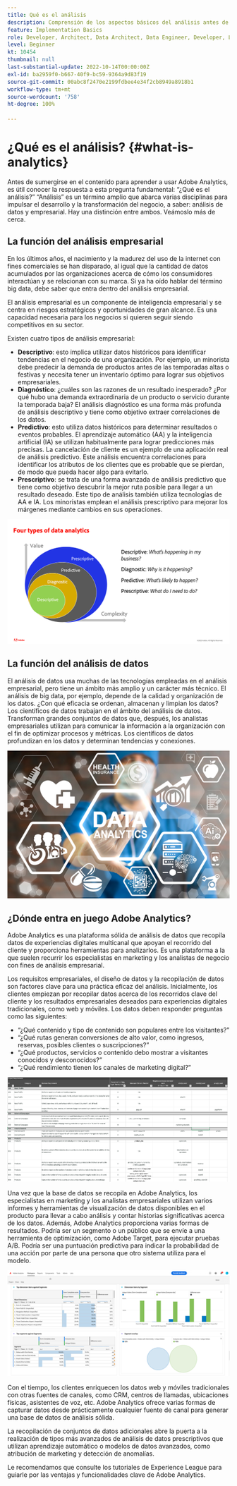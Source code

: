 ```yaml
---
title: Qué es el análisis
description: Comprensión de los aspectos básicos del análisis antes de aprender a usar Adobe Analytics
feature: Implementation Basics
role: Developer, Architect, Data Architect, Data Engineer, Developer, Leader, User
level: Beginner
kt: 10454
thumbnail: null
last-substantial-update: 2022-10-14T00:00:00Z
exl-id: ba2959f0-b667-40f9-bc59-9364a9d83f19
source-git-commit: 00abc8f2470e2199fdbee4e34f2cb8949a8918b1
workflow-type: tm+mt
source-wordcount: '758'
ht-degree: 100%

---
```


# ¿Qué es el análisis? {#what-is-analytics}

Antes de sumergirse en el contenido para aprender a usar Adobe Analytics, es útil conocer la respuesta a esta pregunta fundamental: “¿Qué es el análisis?” “Análisis” es un término amplio que abarca varias disciplinas para impulsar el desarrollo y la transformación del negocio, a saber: análisis de datos y empresarial. Hay una distinción entre ambos. Veámoslo más de cerca.

## La función del análisis empresarial

En los últimos años, el nacimiento y la madurez del uso de la internet con fines comerciales se han disparado, al igual que la cantidad de datos acumulados por las organizaciones acerca de cómo los consumidores interactúan y se relacionan con su marca. Si ya ha oído hablar del término big data, debe saber que entra dentro del análisis empresarial.

El análisis empresarial es un componente de inteligencia empresarial y se centra en riesgos estratégicos y oportunidades de gran alcance. Es una capacidad necesaria para los negocios si quieren seguir siendo competitivos en su sector.

Existen cuatro tipos de análisis empresarial:

* **Descriptivo**: esto implica utilizar datos históricos para identificar tendencias en el negocio de una organización. Por ejemplo, un minorista debe predecir la demanda de productos antes de las temporadas altas o festivas y necesita tener un inventario óptimo para lograr sus objetivos empresariales.
* **Diagnóstico**: ¿cuáles son las razones de un resultado inesperado? ¿Por qué hubo una demanda extraordinaria de un producto o servicio durante la temporada baja? El análisis diagnóstico es una forma más profunda de análisis descriptivo y tiene como objetivo extraer correlaciones de los datos.
* **Predictivo**: esto utiliza datos históricos para determinar resultados o eventos probables. El aprendizaje automático (AA) y la inteligencia artificial (IA) se utilizan habitualmente para lograr predicciones más precisas. La cancelación de cliente es un ejemplo de una aplicación real de análisis predictivo. Este análisis encuentra correlaciones para identificar los atributos de los clientes que es probable que se pierdan, de modo que pueda hacer algo para evitarlo.
* **Prescriptivo**: se trata de una forma avanzada de análisis predictivo que tiene como objetivo descubrir la mejor ruta posible para llegar a un resultado deseado. Este tipo de análisis también utiliza tecnologías de AA e IA. Los minoristas emplean el análisis prescriptivo para mejorar los márgenes mediante cambios en sus operaciones.

![data-analytics-types](../what-can-aa-do-for-me/assets/data_analytics_types.png)

## La función del análisis de datos

El análisis de datos usa muchas de las tecnologías empleadas en el análisis empresarial, pero tiene un ámbito más amplio y un carácter más técnico. El análisis de big data, por ejemplo, depende de la calidad y organización de los datos. ¿Con qué eficacia se ordenan, almacenan y limpian los datos? Los científicos de datos trabajan en el ámbito del análisis de datos. Transforman grandes conjuntos de datos que, después, los analistas empresariales utilizan para comunicar la información a la organización con el fin de optimizar procesos y métricas. Los científicos de datos profundizan en los datos y determinan tendencias y conexiones.

![data-analytics](../what-can-aa-do-for-me/assets/data_analytics.png)

## ¿Dónde entra en juego Adobe Analytics?

Adobe Analytics es una plataforma sólida de análisis de datos que recopila datos de experiencias digitales multicanal que apoyan el recorrido del cliente y proporciona herramientas para analizarlos. Es una plataforma a la que suelen recurrir los especialistas en marketing y los analistas de negocio con fines de análisis empresarial.

Los requisitos empresariales, el diseño de datos y la recopilación de datos son factores clave para una práctica eficaz del análisis. Inicialmente, los clientes empiezan por recopilar datos acerca de los recorridos clave del cliente y los resultados empresariales deseados para experiencias digitales tradicionales, como web y móviles. Los datos deben responder preguntas como las siguientes:

* “¿Qué contenido y tipo de contenido son populares entre los visitantes?”
* “¿Qué rutas generan conversiones de alto valor, como ingresos, reservas, posibles clientes o suscripciones?”
* “¿Qué productos, servicios o contenido debo mostrar a visitantes conocidos y desconocidos?”
* “¿Qué rendimiento tienen los canales de marketing digital?”

![analytics-business-requirements](../what-can-aa-do-for-me/assets/analytics_business_requirements.png)

Una vez que la base de datos se recopila en Adobe Analytics, los especialistas en marketing y los analistas empresariales utilizan varios informes y herramientas de visualización de datos disponibles en el producto para llevar a cabo análisis y contar historias significativas acerca de los datos. Además, Adobe Analytics proporciona varias formas de resultados. Podría ser un segmento o un público que se envíe a una herramienta de optimización, como Adobe Target, para ejecutar pruebas A/B. Podría ser una puntuación predictiva para indicar la probabilidad de una acción por parte de una persona que otro sistema utiliza para el modelo.

![analytics-workspace-project](../what-can-aa-do-for-me/assets/analytics_workspace_project.png)

Con el tiempo, los clientes enriquecen los datos web y móviles tradicionales con otras fuentes de canales, como CRM, centros de llamadas, ubicaciones físicas, asistentes de voz, etc. Adobe Analytics ofrece varias formas de capturar datos desde prácticamente cualquier fuente de canal para generar una base de datos de análisis sólida.

La recopilación de conjuntos de datos adicionales abre la puerta a la realización de tipos más avanzados de análisis de datos prescriptivos que utilizan aprendizaje automático o modelos de datos avanzados, como atribución de marketing y detección de anomalías.

Le recomendamos que consulte los tutoriales de Experience League para guiarle por las ventajas y funcionalidades clave de Adobe Analytics.
